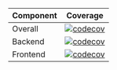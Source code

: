 | Component | Coverage                                                                                                                                                                    |
|-----------|-----------------------------------------------------------------------------------------------------------------------------------------------------------------------------|
| Overall   | [![codecov](https://codecov.io/gh/MocStepan/STIN-semestral-project/graph/badge.svg?token=9B4JVH5CJW)](https://codecov.io/gh/MocStepan/STIN-semestral-project)               |
| Backend   | [![codecov](https://codecov.io/gh/MocStepan/STIN-semestral-project/graph/badge.svg?token=9B4JVH5CJW&flag=backend)](https://codecov.io/gh/MocStepan/STIN-semestral-project)  |
| Frontend  | [![codecov](https://codecov.io/gh/MocStepan/STIN-semestral-project/graph/badge.svg?token=9B4JVH5CJW&flag=frontend)](https://codecov.io/gh/MocStepan/STIN-semestral-project) |
